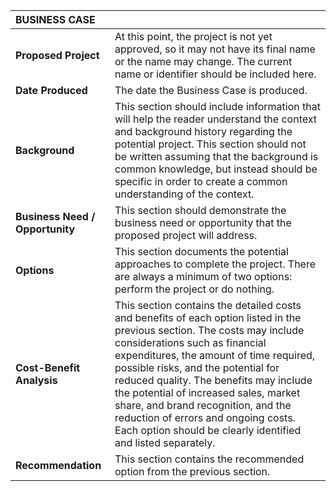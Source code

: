 |**BUSINESS CASE**| |     
|:---- |:----- |                                                                                                                                                                                                                                                                                                          
|**Proposed Project**|At this point, the project is not yet approved, so it may not have its final name or the name may change. The current name or identifier should be included here.|
|**Date Produced**|The date the Business Case is produced.|
|**Background**|This section should include information that will help the reader understand the context and background history regarding the potential project. This section should not be written assuming that the background is common knowledge, but instead should be specific in order to create a common understanding of the context.|
|**Business Need / Opportunity**|This section should demonstrate the business need or opportunity that the proposed project will address.|
|**Options**|This section documents the potential approaches to complete the project. There are always a minimum of two options: perform the project or do nothing.|
|**Cost-Benefit Analysis**|This section contains the detailed costs and benefits of each option listed in the previous section. The costs may include considerations such as financial expenditures, the amount of time required, possible risks, and the potential for reduced quality. The benefits may include the potential of increased sales, market share, and brand recognition, and the reduction of errors and ongoing costs. Each option should be clearly identified and listed separately.|
|**Recommendation**| This section contains the recommended option from the previous section.|                                                                                                                                                                                                                                                                                                                                                                                                       
